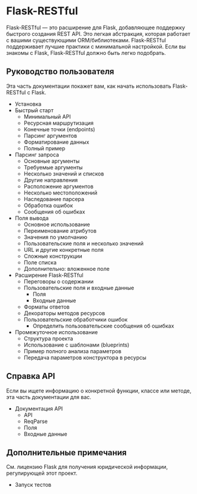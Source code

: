 # Flask-RESTful

Flask-RESTful — это расширение для Flask, добавляющее поддержку быстрого создания REST API. Это легкая абстракция, которая работает с вашими существующими ORM/библиотеками. Flask-RESTful поддерживает лучшие практики с минимальной настройкой. Если вы знакомы с Flask, Flask-RESTful должно быть легко подобрать.

## Руководство пользователя

Эта часть документации покажет вам, как начать использовать Flask-RESTful с Flask.

* Установка
* Быстрый старт
  * Минимальный API
  * Ресурсная маршрутизация
  * Конечные точки (endpoints)
  * Парсинг аргументов
  * Форматирование данных
  * Полный пример
* Парсинг запроса
  * Основные аргументы
  * Требуемые аргументы
  * Несколько значений и списков
  * Другие направления
  * Расположение аргументов
  * Несколько местоположений
  * Наследование парсера
  * Обработка ошибок
  * Сообщения об ошибках
* Поля вывода
  * Основное использование
  * Переименование атрибутов
  * Значения по умолчанию
  * Пользовательские поля и несколько значений
  * URL и другие конкретные поля
  * Сложные конструкции
  * Поле списка
  * Дополнительно: вложенное поле
* Расширение Flask-RESTful
  * Переговоры о содержании
  * Пользовательские поля и входные данные
    * Поля
    * Входные данные
  * Форматы ответов
  * Декораторы методов ресурсов
  * Пользовательские обработчики ошибок
    * Определить пользовательские сообщения об ошибках
* Промежуточное использование
  * Структура проекта
  * Использование с шаблонами (blueprints)
  * Пример полного анализа параметров
  * Передача параметров конструктора в ресурсы

## Справка API

Если вы ищете информацию о конкретной функции, классе или методе, эта часть документации для вас.

* Документация API
  * API
  * ReqParse
  * Поля
  * Входные данные

## Дополнительные примечания

См. лицензию Flask для получения юридической информации, регулирующей этот проект.

* Запуск тестов
